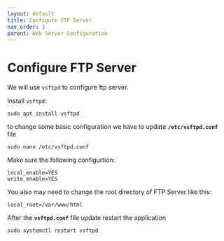 ```yaml
---
layout: default
title: Configure FTP Server
nav_order: 3
parent: Web Server Configuration
---
```

# Configure FTP Server

We will use `vsftpd` to configure ftp server.

Install `vsftpd`:
```console
sudo apt install vsftpd
```

to change some basic configuration we have to update **`/etc/vsftpd.conf`** file

```console
sudo nano /etc/vsftpd.conf
```

Make sure the following configurtion:

```
local_enable=YES
write_enable=YES
```

You also may need to change the root directory of FTP Server like this:

```
local_root=/var/www/html
```

After the **`vsftpd.conf`** file update restart the application

```console
sudo systemctl restart vsftpd
```